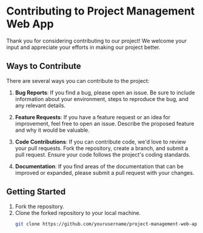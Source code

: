 # Contributing to Project Management Web App

Thank you for considering contributing to our project! We welcome your input and appreciate your efforts in making our project better.

## Ways to Contribute

There are several ways you can contribute to the project:

1. **Bug Reports**: If you find a bug, please open an issue. Be sure to include information about your environment, steps to reproduce the bug, and any relevant details.

2. **Feature Requests**: If you have a feature request or an idea for improvement, feel free to open an issue. Describe the proposed feature and why it would be valuable.

3. **Code Contributions**: If you can contribute code, we'd love to review your pull requests. Fork the repository, create a branch, and submit a pull request. Ensure your code follows the project's coding standards.

4. **Documentation**: If you find areas of the documentation that can be improved or expanded, please submit a pull request with your changes.

## Getting Started

1. Fork the repository.
2. Clone the forked repository to your local machine.
   ```bash
   git clone https://github.com/yourusername/project-management-web-app.git
